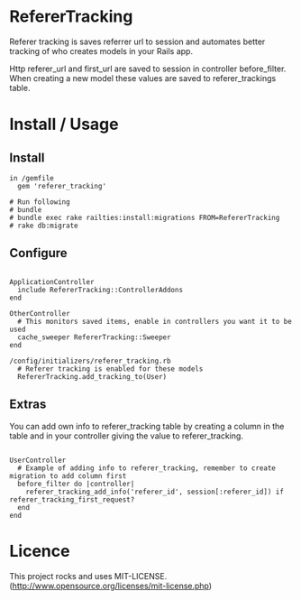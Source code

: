 # RefererTracking

Referer tracking is saves referrer url to session and automates better tracking of who creates models in your Rails app.

Http referer_url and first_url are saved to session in controller before_filter. When creating a new model these values are
saved to referer_trackings table.

# Install / Usage

## Install

```
in /gemfile
  gem 'referer_tracking'

# Run following
# bundle
# bundle exec rake railties:install:migrations FROM=RefererTracking
# rake db:migrate

```

## Configure

```

ApplicationController
  include RefererTracking::ControllerAddons
end

OtherController
  # This monitors saved items, enable in controllers you want it to be used
  cache_sweeper RefererTracking::Sweeper
end

/config/initializers/referer_tracking.rb
  # Referer tracking is enabled for these models
  RefererTracking.add_tracking_to(User)

```

## Extras

You can add own info to referer_tracking table by creating a column in the table and in your controller giving the
value to referer_tracking.

```

UserController
  # Example of adding info to referer_tracking, remember to create migration to add column first
  before_filter do |controller|
    referer_tracking_add_info('referer_id', session[:referer_id]) if referer_tracking_first_request?
  end
end

```


# Licence

This project rocks and uses MIT-LICENSE. (http://www.opensource.org/licenses/mit-license.php)

